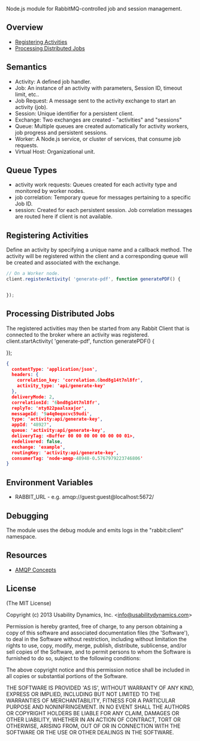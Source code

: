 Node.js module for RabbitMQ-controlled job and session management.

## Overview

  - [Registering Activities](#creating-activities)
  - [Processing Distributed Jobs](#processing-distributed-jobs)

## Semantics

  - Activity: A defined job handler. 
  - Job: An instance of an activity with parameters, Session ID, timeout limit, etc..
  - Job Request: A message sent to the activity exchange to start an activity (job).
  - Session: Unique identifier for a persistent client.
  - Exchange: Two exchanges are created - "activities" and "sessions"
  - Queue: Multiple queues are created automatically for activity workers, job progress and persistent sessions.
  - Worker: A Node.js service, or cluster of services, that consume job requests.
  - Virtual Host: Organizational unit.

## Queue Types

  - activity work requests: Queues created for each activity type and monitored by worker nodes.
  - job correlation: Temporary queue for messages pertaining to a specific Job ID.
  - session: Created for each persistent session. Job correlation messages are routed here if client is not available.

## Registering Activities
Define an activity by specifying a unique name and a callback method.
The activity will be registered within the client and a corresponding queue will be created and associated with the exchange.

```js
// On a Worker node.
client.registerActivity( 'generate-pdf', function generatePDF() {


});
```
## Processing Distributed Jobs
The registered activities may then be started from any Rabbit Client that is connected to the broker where an activity was registered.
client.startActivity( 'generate-pdf', function generatePDF() {


});

```json
{
  contentType: 'application/json',
  headers: {
    correlation_key: 'correlation.6bnd8g14t7nl8fr',
    activity_type: 'api/generate-key'
  },
  deliveryMode: 2,
  correlationId: '6bnd8g14t7nl8fr',
  replyTo: 'nty822paalsxajor',
  messageId: '9a4q0eqxcvc59udi',
  type: 'activity:api/generate-key',
  appId: '48927',
  queue: 'activity:api/generate-key',
  deliveryTag: <Buffer 00 00 00 00 00 00 00 01>,
  redelivered: false,
  exchange: 'example',
  routingKey: 'activity:api/generate-key',
  consumerTag: 'node-amqp-48948-0.5767979223746806' 
}
```

## Environment Variables

  - RABBIT_URL - e.g. amqp://guest:guest@localhost:5672/

## Debugging
The module uses the debug module and emits logs in the "rabbit:client" namespace.

## Resources
  - [AMQP Concepts](http://www.rabbitmq.com/tutorials/amqp-concepts.html)

## License

(The MIT License)

Copyright (c) 2013 Usability Dynamics, Inc. &lt;info@usabilitydynamics.com&gt;

Permission is hereby granted, free of charge, to any person obtaining
a copy of this software and associated documentation files (the
'Software'), to deal in the Software without restriction, including
without limitation the rights to use, copy, modify, merge, publish,
distribute, sublicense, and/or sell copies of the Software, and to
permit persons to whom the Software is furnished to do so, subject to
the following conditions:

The above copyright notice and this permission notice shall be
included in all copies or substantial portions of the Software.

THE SOFTWARE IS PROVIDED 'AS IS', WITHOUT WARRANTY OF ANY KIND,
EXPRESS OR IMPLIED, INCLUDING BUT NOT LIMITED TO THE WARRANTIES OF
MERCHANTABILITY, FITNESS FOR A PARTICULAR PURPOSE AND NONINFRINGEMENT.
IN NO EVENT SHALL THE AUTHORS OR COPYRIGHT HOLDERS BE LIABLE FOR ANY
CLAIM, DAMAGES OR OTHER LIABILITY, WHETHER IN AN ACTION OF CONTRACT,
TORT OR OTHERWISE, ARISING FROM, OUT OF OR IN CONNECTION WITH THE
SOFTWARE OR THE USE OR OTHER DEALINGS IN THE SOFTWARE.
